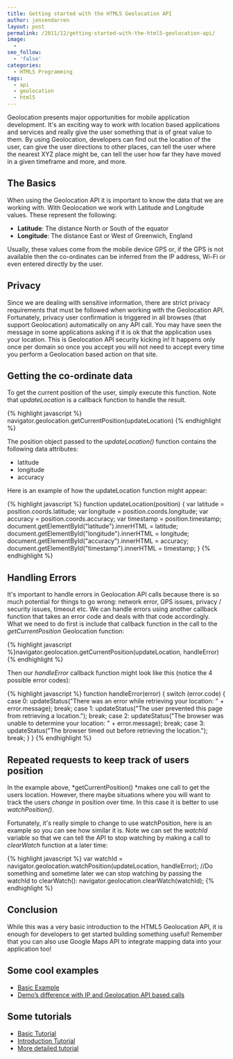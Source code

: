 ```yaml
---
title: Getting started with the HTML5 Geolocation API
author: jensendarren
layout: post
permalink: /2011/12/getting-started-with-the-html5-geolocation-api/
image:
  -
seo_follow:
  - 'false'
categories:
  - HTML5 Programming
tags:
  - api
  - geolocation
  - html5
---
```

Geolocation presents major opportunities for mobile application development. It's an exciting way to work with location based applications and services and really give the user something that is of great value to them. By using Geolocation, developers can find out the location of the user, can give the user directions to other places, can tell the user where the nearest XYZ place might be, can tell the user how far they have moved in a given timeframe and more, and more.

## The Basics

When using the Geolocation API it is important to know the data that we are working with. With Geolocation we work with Latitude and Longitude values. These represent the following:

*   **Latitude**: The distance North or South of the equator
*   **Longitude**: The distance East or West of Greenwich, England

Usually, these values come from the mobile device GPS or, if the GPS is not available then the co-ordinates can be inferred from the IP address, Wi-Fi or even entered directly by the user.

## Privacy

Since we are dealing with sensitive information, there are strict privacy requirements that must be followed when working with the Geolocation API. Fortunately, privacy user confirmation is triggered in all browses (that support Geolocation) automatically on any API call. You may have seen the message in some applications asking if it is ok that the application uses your location. This is Geolocation API security kicking in! It happens only once per domain so once you accept you will not need to accept every time you perform a Geolocation based action on that site.

## Getting the co-ordinate data

To get the current position of the user, simply execute this function. Note that *updateLocation* is a callback function to handle the result.

{% highlight javascript %}
navigator.geolocation.getCurrentPosition(updateLocation)
{% endhighlight %}

The position object passed to the *updateLocation()* function contains the following data attributes:

*   latitude
*   longitude
*   accuracy

Here is an example of how the updateLocation function might appear:

{% highlight javascript %}
function updateLocation(position) {
    var latitude = position.coords.latitude;
    var longitude = position.coords.longitude;
    var accuracy = position.coords.accuracy;
    var timestamp = position.timestamp;
    document.getElementById("latitude").innerHTML = latitude;
    document.getElementById("longitude").innerHTML = longitude;
    document.getElementById("accuracy").innerHTML = accuracy;
    document.getElementById("timestamp").innerHTML = timestamp;
}
{% endhighlight %}

## Handling Errors

It's important to handle errors in Geolocation API calls because there is so much potential for things to go wrong: network error, GPS issues, privacy / security issues, timeout etc. We can handle errors using another callback function that takes an error code and deals with that code accordingly. What we need to do first is include that callback function in the call to the *getCurrentPosition* Geolocation function:

{% highlight javascript %}navigator.geolocation.getCurrentPosition(updateLocation, handleError)
{% endhighlight %}

Then our *handleError* callback function might look like this (notice the 4 possible error codes):

{% highlight javascript %}
function handleError(error) {
  switch (error.code) {
    case 0:
	    updateStatus("There was an error while retrieving your location: " + error.message);
	    break;
    case 1:
	    updateStatus("The user prevented this page from retrieving a location.");
	    break;
    case 2:
	    updateStatus("The browser was unable to determine your location: " + error.message);
	    break;
    case 3:
	    updateStatus("The browser timed out before retrieving the location.");
 	    break;
  }
}
{% endhighlight %}

## Repeated requests to keep track of users position

In the example above, *getCurrentPosition() *makes one call to get the users location. However, there maybe situations where you will want to track the users *change* in position over time. In this case it is better to use *watchPosition()*.

Fortunately, it's really simple to change to use watchPosition, here is an example so you can see how similar it is. Note we can set the *watchId* variable so that we can tell the API to stop watching by making a call to *clearWatch* function at a later time:

{% highlight javascript %}
var watchId = navigator.geolocation.watchPosition(updateLocation, handleError);
//Do something and sometime later we can stop watching by passing the watchId to clearWatch():
navigator.geolocation.clearWatch(watchId);
{% endhighlight %}

## Conclusion

While this was a very basic introduction to the HTML5 Geolocation API, it is enough for developers to get started building something useful! Remember that you can also use Google Maps API to integrate mapping data into your application too!

## Some cool examples

*   [Basic Example][1]
*   [Demo&#8217;s difference with IP and Geolocation API based calls][2]

## Some tutorials

*   [Basic Tutorial][3]
*   [Introduction Tutorial][4]
*   [More detailed tutorial][5]

 [1]: http://merged.ca/iphone/html5-geolocation
 [2]: http://www.ip2location.com/html5geolocationapi.aspx
 [3]: http://mobile.tutsplus.com/tutorials/mobile-web-apps/html5-geolocation/
 [4]: http://developer.practicalecommerce.com/articles/2066-An-Introduction-to-HTML5-Geolocation
 [5]: http://www.netmagazine.com/tutorials/link-users-geolocation-data-html5
